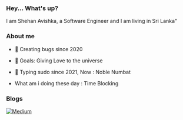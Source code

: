 ### Hey... What's up?  
I am Shehan Avishka, a Software Engineer and I am living in Sri Lanka"

### About me  
- 🦈 Creating bugs since 2020
- 🎯 Goals: Giving Love to the universe
- 🐧 Typing sudo since 2021, Now : Noble Numbat

- What am i doing these day : Time Blocking
### Blogs
 [![Medium](https://img.shields.io/badge/Medium-12100E?style=for-the-badge&logo=medium&logoColor=white)](https://medium.com/@shehaan.avishka00)
